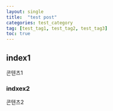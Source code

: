 ```yaml
---
layout: single
title:  "test post"
categories: test_category
tag: [test_tag1, test_tag2, test_tag3]
toc: true
---
```


## index1
콘텐츠1

### indxex2
콘텐츠2
